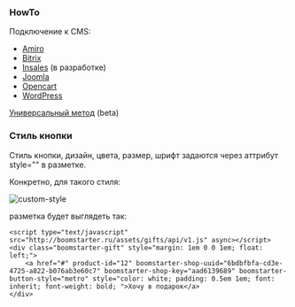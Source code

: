 ### HowTo

Подключение к CMS:
* [Amiro](https://github.com/boomstarterru/gifts-kb/wiki/amiro)
* [Bitrix](https://github.com/boomstarterru/gifts-kb/wiki/Bitrix)
* [Insales](https://github.com/boomstarterru/gifts-kb/wiki/insales) (в разработке)
* [Joomla](https://github.com/boomstarterru/gifts-kb/wiki/joomla)
* [Opencart](https://github.com/boomstarterru/gifts-kb/wiki/opencart)
* [WordPress](https://github.com/boomstarterru/gifts-kb/wiki/wordwress)

[Универсальный метод](https://github.com/boomstarterru/gifts-kb/wiki/universal) (beta)
 
### Стиль кнопки

Стиль кнопки, дизайн, цвета, размер, шрифт 
задаются через аттрибут style="" в разметке.

Конкретно, 
для такого стиля:

![custom-style](https://raw2.github.com/boomstarterru/gifts-kb/master/images/custom-style.jpg)

разметка будет выглядеть так:

    <script type="text/javascript" src="http://boomstarter.ru/assets/gifts/api/v1.js" async></script>
    <div class="boomstarter-gift" style="margin: 1em 0 0 1em; float: left;">
        <a href="#" product-id="12" boomstarter-shop-uuid="6bdbfbfa-cd3e-4725-a822-b076ab3e60c7" boomstarter-shop-key="aad6139689" boomstarter-button-style="metro" style="color: white; padding: 0.5em 1em; font: inherit; font-weight: bold; ">Хочу в подарок</a>
    </div>

